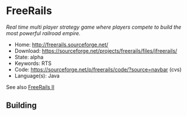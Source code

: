 # FreeRails

_Real time multi player strategy game where players compete to build the most powerful railroad empire._

- Home: http://freerails.sourceforge.net/
- Download: https://sourceforge.net/projects/freerails/files/jfreerails/
- State: alpha
- Keywords: RTS
- Code: https://sourceforge.net/p/freerails/code/?source=navbar (cvs)
- Language(s): Java

See also [FreeRails II](http://freerails2.sourceforge.net/)

## Building

